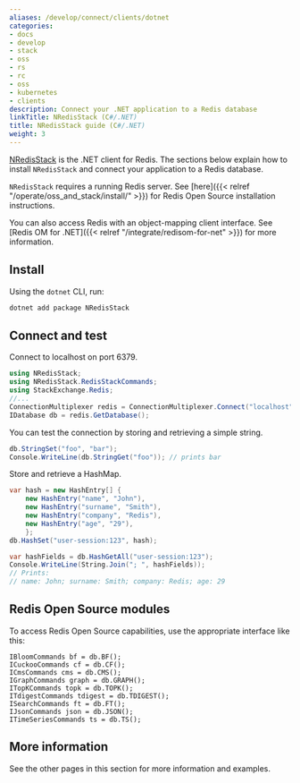 ```yaml
---
aliases: /develop/connect/clients/dotnet
categories:
- docs
- develop
- stack
- oss
- rs
- rc
- oss
- kubernetes
- clients
description: Connect your .NET application to a Redis database
linkTitle: NRedisStack (C#/.NET)
title: NRedisStack guide (C#/.NET)
weight: 3
---
```


[NRedisStack](https://github.com/redis/NRedisStack) is the .NET client for Redis.
The sections below explain how to install `NRedisStack` and connect your application
to a Redis database.

`NRedisStack` requires a running Redis server. See [here]({{< relref "/operate/oss_and_stack/install/" >}}) for Redis Open Source installation instructions.

You can also access Redis with an object-mapping client interface. See
[Redis OM for .NET]({{< relref "/integrate/redisom-for-net" >}})
for more information.

## Install

Using the `dotnet` CLI, run:

```bash
dotnet add package NRedisStack
```

## Connect and test

Connect to localhost on port 6379.

```csharp
using NRedisStack;
using NRedisStack.RedisStackCommands;
using StackExchange.Redis;
//...
ConnectionMultiplexer redis = ConnectionMultiplexer.Connect("localhost");
IDatabase db = redis.GetDatabase();
```

You can test the connection by storing and retrieving a simple string.

```csharp
db.StringSet("foo", "bar");
Console.WriteLine(db.StringGet("foo")); // prints bar
```

Store and retrieve a HashMap.

```csharp
var hash = new HashEntry[] { 
    new HashEntry("name", "John"), 
    new HashEntry("surname", "Smith"),
    new HashEntry("company", "Redis"),
    new HashEntry("age", "29"),
    };
db.HashSet("user-session:123", hash);

var hashFields = db.HashGetAll("user-session:123");
Console.WriteLine(String.Join("; ", hashFields));
// Prints: 
// name: John; surname: Smith; company: Redis; age: 29
```
## Redis Open Source modules

To access Redis Open Source capabilities, use the appropriate interface like this:

```
IBloomCommands bf = db.BF();
ICuckooCommands cf = db.CF();
ICmsCommands cms = db.CMS();
IGraphCommands graph = db.GRAPH();
ITopKCommands topk = db.TOPK();
ITdigestCommands tdigest = db.TDIGEST();
ISearchCommands ft = db.FT();
IJsonCommands json = db.JSON();
ITimeSeriesCommands ts = db.TS();
```

## More information

See the other pages in this section for more information and examples.
